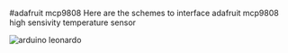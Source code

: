 #adafruit mcp9808
Here are the schemes to interface adafruit mcp9808 high sensivity temperature sensor

![arduino leonardo](/amalbert/maker/blob/master/mcp9808/arduino-mcp9808_bb.png)